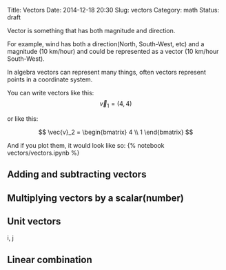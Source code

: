 Title: Vectors
Date: 2014-12-18 20:30
Slug: vectors
Category: math
Status: draft

Vector is something that has both magnitude and direction.

For example, wind has both a direction(North, South-West, etc) and a magnitude (10 km/hour) and could be represented as a vector (10 km/hour South-West).

In algebra vectors can represent many things, often vectors represent points in a coordinate system.

You can write vectors like this:
$$\vec{v}_1 = (4,4)$$

or like this:

$$
\vec{v}_2 =
\begin{bmatrix}
4 \\ 1
\end{bmatrix}
$$

And if you plot them, it would look like so:
{% notebook vectors/vectors.ipynb %}


## Adding and subtracting vectors
## Multiplying vectors by a scalar(number)
## Unit vectors
i, j
## Linear combination




<style>
div.input {
    display: none;
}
</style>


<!--
Python code:

	:::python
	import numpy as np
	import matplotlib.pyplot as plt  
	import math

	soa =np.array( [ [0,0,4,4], [0,0,4,1],]) 
	X,Y,U,V = zip(*soa)
	plt.figure()
	ax = plt.gca()
	ax.quiver(X,Y,U,V,angles='xy',scale_units='xy',scale=1)
	ax.set_xlim([-1,8])
	ax.set_ylim([-1,8])
	plt.draw()
	plt.show()

Another graph notebook:
{% notebook vectors/another-graph.ipynb %}


-->
